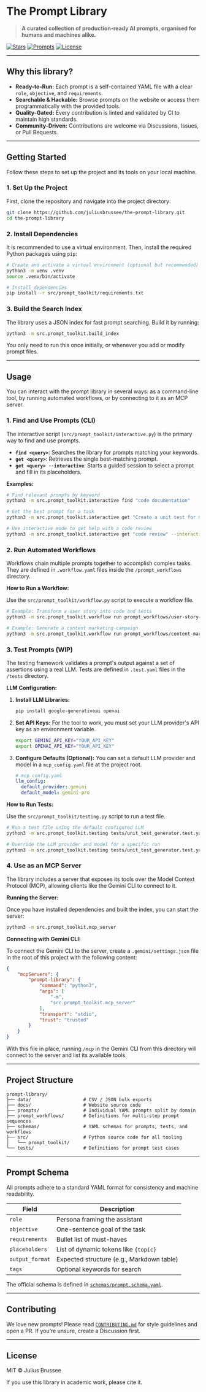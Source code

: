 # The Prompt Library

> **A curated collection of production-ready AI prompts, organised for humans and machines alike.**

[![Stars](https://img.shields.io/github/stars/juliusbrussee/the-prompt-library?style=social)](https://github.com/juliusbrussee/the-prompt-library/stargazers)
[![Prompts](https://img.shields.io/badge/prompts-476-blue)](https://juliusbrussee.github.io/the-prompt-library/)
[![License](https://img.shields.io/github/license/juliusbrussee/the-prompt-library)](LICENSE)

---

## Why this library?

*   **Ready-to-Run:** Each prompt is a self-contained YAML file with a clear `role`, `objective`, and `requirements`.
*   **Searchable & Hackable:** Browse prompts on the website or access them programmatically with the provided tools.
*   **Quality-Gated:** Every contribution is linted and validated by CI to maintain high standards.
*   **Community-Driven:** Contributions are welcome via Discussions, Issues, or Pull Requests.

---

## Getting Started

Follow these steps to set up the project and its tools on your local machine.

### 1. Set Up the Project

First, clone the repository and navigate into the project directory:

```bash
git clone https://github.com/juliusbrussee/the-prompt-library.git
cd the-prompt-library
```

### 2. Install Dependencies

It is recommended to use a virtual environment. Then, install the required Python packages using `pip`:

```bash
# Create and activate a virtual environment (optional but recommended)
python3 -m venv .venv
source .venv/bin/activate

# Install dependencies
pip install -r src/prompt_toolkit/requirements.txt
```

### 3. Build the Search Index

The library uses a JSON index for fast prompt searching. Build it by running:

```bash
python3 -m src.prompt_toolkit.build_index
```
You only need to run this once initially, or whenever you add or modify prompt files.

---

## Usage

You can interact with the prompt library in several ways: as a command-line tool, by running automated workflows, or by connecting to it as an MCP server.

### 1. Find and Use Prompts (CLI)

The interactive script (`src/prompt_toolkit/interactive.py`) is the primary way to find and use prompts.

*   **`find <query>`**: Searches the library for prompts matching your keywords.
*   **`get <query>`**: Retrieves the single best-matching prompt.
*   **`get <query> --interactive`**: Starts a guided session to select a prompt and fill in its placeholders.

**Examples:**

```bash
# Find relevant prompts by keyword
python3 -m src.prompt_toolkit.interactive find "code documentation"

# Get the best prompt for a task
python3 -m src.prompt_toolkit.interactive get "Create a unit test for my function"

# Use interactive mode to get help with a code review
python3 -m src.prompt_toolkit.interactive get "code review" --interactive
```

### 2. Run Automated Workflows

Workflows chain multiple prompts together to accomplish complex tasks. They are defined in `.workflow.yaml` files inside the `/prompt_workflows` directory.

**How to Run a Workflow:**

Use the `src/prompt_toolkit/workflow.py` script to execute a workflow file.

```bash
# Example: Transform a user story into code and tests
python3 -m src.prompt_toolkit.workflow run prompt_workflows/user-story-to-code-test.workflow.yaml

# Example: Generate a content marketing campaign
python3 -m src.prompt_toolkit.workflow run prompt_workflows/content-marketing-campaign.workflow.yaml
```

### 3. Test Prompts (WIP)

The testing framework validates a prompt's output against a set of assertions using a real LLM. Tests are defined in `.test.yaml` files in the `/tests` directory.

**LLM Configuration:**

1.  **Install LLM Libraries:**
    ```bash
    pip install google-generativeai openai
    ```
2.  **Set API Keys:** For the tool to work, you must set your LLM provider's API key as an environment variable.
    ```bash
    export GEMINI_API_KEY="YOUR_API_KEY"
    export OPENAI_API_KEY="YOUR_API_KEY"
    ```
3.  **Configure Defaults (Optional):** You can set a default LLM provider and model in a `mcp_config.yaml` file at the project root.
    ```yaml
    # mcp_config.yaml
    llm_config:
      default_provider: gemini
      default_model: gemini-pro
    ```

**How to Run Tests:**

Use the `src/prompt_toolkit/testing.py` script to run a test file.

```bash
# Run a test file using the default configured LLM
python3 -m src.prompt_toolkit.testing tests/unit_test_generator.test.yaml

# Override the LLM provider and model for a specific run
python3 -m src.prompt_toolkit.testing tests/unit_test_generator.test.yaml --llm-provider openai --llm-model gpt-4
```

### 4. Use as an MCP Server

The library includes a server that exposes its tools over the Model Context Protocol (MCP), allowing clients like the Gemini CLI to connect to it.

**Running the Server:**

Once you have installed dependencies and built the index, you can start the server:

```bash
python3 -m src.prompt_toolkit.mcp_server
```

**Connecting with Gemini CLI:**

To connect the Gemini CLI to the server, create a `.gemini/settings.json` file in the root of this project with the following content:

```json
{
    "mcpServers": {
        "prompt-library": {
            "command": "python3",
            "args": [
                "-m",
                "src.prompt_toolkit.mcp_server"
            ],
            "transport": "stdio",
            "trust": "trusted"
        }
    }
}
```
With this file in place, running `/mcp` in the Gemini CLI from this directory will connect to the server and list its available tools.

---

## Project Structure

```
prompt-library/
├── data/                   # CSV / JSON bulk exports
├── docs/                   # Website source code
├── prompts/                # Individual YAML prompts split by domain
├── prompt_workflows/       # Definitions for multi-step prompt sequences
├── schemas/                # YAML schemas for prompts, tests, and workflows
├── src/                    # Python source code for all tooling
│   └── prompt_toolkit/
└── tests/                  # Definitions for prompt test cases
```

---

## Prompt Schema

All prompts adhere to a standard YAML format for consistency and machine readability.

| Field           | Description                               |
| --------------- | ----------------------------------------- |
| `role`          | Persona framing the assistant             |
| `objective`     | One-sentence goal of the task             |
| `requirements`  | Bullet list of must-haves                 |
| `placeholders`  | List of dynamic tokens like `{topic}`     |
| `output_format` | Expected structure (e.g., Markdown table) |
| `tags`          | Optional keywords for search              |

The official schema is defined in [`schemas/prompt.schema.yaml`](schemas/prompt.schema.yaml).

---

## Contributing

We love new prompts! Please read [`CONTRIBUTING.md`](CONTRIBUTING.md) for style guidelines and open a PR. If you’re unsure, create a Discussion first.

---

## License

MIT © Julius Brussee

If you use this library in academic work, please cite it.
